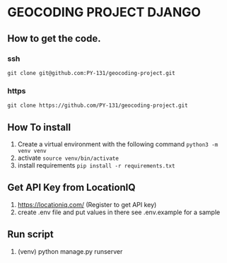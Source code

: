 # GEOCODING PROJECT DJANGO

## How to get the code. 

### ssh
```
git clone git@github.com:PY-131/geocoding-project.git 

```

### https 
```
git clone https://github.com/PY-131/geocoding-project.git
```


## How To install 

1. Create a virtual environment with the following command ```python3 -m venv venv```
2. activate ```source venv/bin/activate```
3. install requirements ```pip install -r requirements.txt```

## Get API Key from LocationIQ

1. https://locationiq.com/ (Register to get API key)
2. create .env file and put values in there see .env.example for a sample

## Run script 
1. (venv) python manage.py runserver
